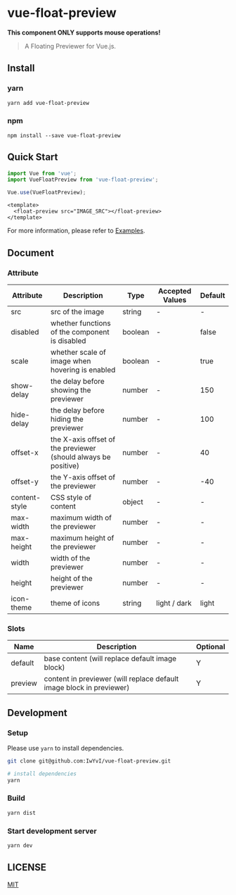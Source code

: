 # vue-float-preview

**This component ONLY supports mouse operations!**

> A Floating Previewer for Vue.js.

## Install

### yarn

```bash
yarn add vue-float-preview
```

### npm

```
npm install --save vue-float-preview
```

## Quick Start

```javascript
import Vue from 'vue';
import VueFloatPreview from 'vue-float-preview';

Vue.use(VueFloatPreview);
```

```vue
<template>
  <float-preview src="IMAGE_SRC"></float-preview>
</template>
```

For more information, please refer to [Examples](https://www.iwyvi.com/vue-float-preview/).

## Document

### Attribute

| Attribute | Description | Type | Accepted Values | Default |
| ------ | ------ | ------ | ------ | ------ |
| src | src of the image | string | - | - |
| disabled | whether functions of the component is disabled | boolean | - | false |
| scale | whether scale of image when hovering is enabled | boolean | - | true |
| show-delay | the delay before showing the previewer | number | - | 150 |
| hide-delay | the delay before hiding the previewer | number | - | 100 |
| offset-x | the X-axis offset of the previewer (should always be positive) | number | - | 40 |
| offset-y | the Y-axis offset of the previewer | number | - | -40 |
| content-style | CSS style of content | object | - | - |
| max-width | maximum width of the previewer | number | - | - |
| max-height | maximum height of the previewer | number | - | - |
| width | width of the previewer | number | - | - |
| height | height of the previewer | number | - | - |
| icon-theme | theme of icons | string | light / dark | light |

### Slots

| Name | Description | Optional |
| --- | --- | --- |
| default | base content (will replace default image block) | Y |
| preview | content in previewer (will replace default image block in previewer) | Y |


## Development

### Setup

Please use `yarn` to install dependencies.

```bash
git clone git@github.com:IwYvI/vue-float-preview.git

# install dependencies
yarn
```

### Build

```bash
yarn dist
```

### Start development server

```bash
yarn dev
```

## LICENSE

[MIT](https://github.com/IwYvI/vue-float-preview/blob/master/LICENSE)
